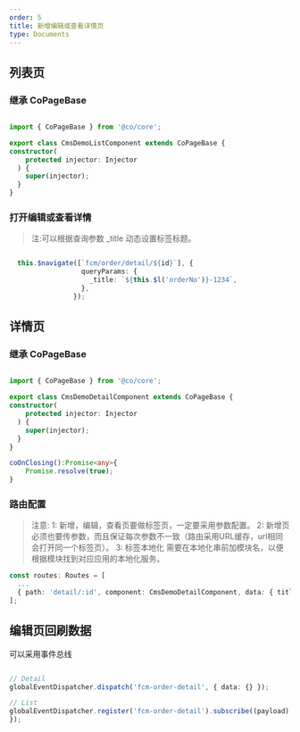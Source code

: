 ```yaml
---
order: 5
title: 新增编辑或查看详情页
type: Documents
---
```


## 列表页


### 继承 CoPageBase

```ts

import { CoPageBase } from '@co/core';

export class CmsDemoListComponent extends CoPageBase {
constructor(
    protected injector: Injector
  ) {
    super(injector);
  }
}

```


### 打开编辑或查看详情

> 注:可以根据查询参数 _title 动态设置标签标题。

```ts

  this.$navigate([`fcm/order/detail/${id}`], {
                  queryParams: {
                    _title: `${this.$l('orderNo')}-1234`,
                  },
                });

```

### 

## 详情页

### 继承 CoPageBase


```ts

import { CoPageBase } from '@co/core';

export class CmsDemoDetailComponent extends CoPageBase {
constructor(
    protected injector: Injector
  ) {
    super(injector);
  }
}

coOnClosing():Promise<any>{
    Promise.resolve(true);
}

```



### 路由配置

> 注意:
>   1: 新增，编辑，查看页要做标签页，一定要采用参数配置。
>   2: 新增页必须也要传参数，而且保证每次参数不一致（路由采用URL缓存，url相同会打开同一个标签页）。
>   3: 标签本地化 需要在本地化串前加模块名，以便根据模块找到对应应用的本地化服务。

```ts
const routes: Routes = [
  ...
  { path: 'detail/:id', component: CmsDemoDetailComponent, data: { titleI18n: 'fcm:orderDetail', reuse: true } }
];

```



## 编辑页回刷数据

可以采用事件总线

```ts

// Detail
globalEventDispatcher.dispatch('fcm-order-detail', { data: {} });

// List
globalEventDispatcher.register('fcm-order-detail').subscribe((payload) => {
});

```